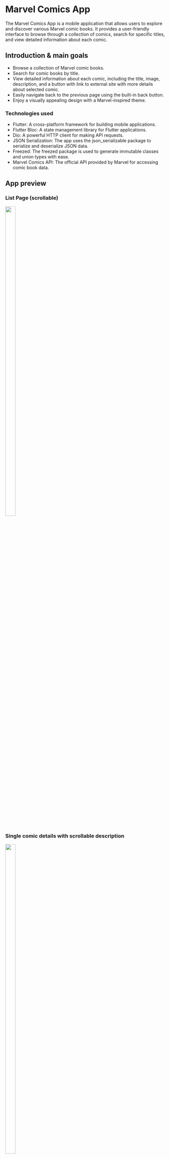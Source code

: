 # Marvel Comics App

The Marvel Comics App is a mobile application that allows users to explore and discover various Marvel comic books. It provides a user-friendly interface to browse through a collection of comics, search for specific titles, and view detailed information about each comic. 

## Introduction & main goals

* Browse a collection of Marvel comic books.
* Search for comic books by title.
* View detailed information about each comic, including the title, image, description, and a button with link to external site with more details about selected comic.
* Easily navigate back to the previous page using the built-in back button.
* Enjoy a visually appealing design with a Marvel-inspired theme.

### Technologies used
* Flutter: A cross-platform framework for building mobile applications.
* Flutter Bloc: A state management library for Flutter applications.
* Dio: A powerful HTTP client for making API requests.
* JSON Serialization: The app uses the json_serializable package to serialize and deserialize JSON data.
* Freezed: The freezed package is used to generate immutable classes and union types with ease.
* Marvel Comics API: The official API provided by Marvel for accessing comic book data.

## App preview

### List Page (scrollable)
<img src="https://github.com/kubaolszewski/marvel_comics_app/assets/118610589/cbad69e9-615c-4903-96dc-7cf49bcf4d73.jpg" width=25% height=50%>

### Single comic details with scrollable description
<img src="https://github.com/kubaolszewski/marvel_comics_app/assets/118610589/fb8ef490-973f-42d3-a6db-17e995e4b990.jpg" width=25% height=50%>

## App features:

### Searching by title
<img src="https://github.com/kubaolszewski/marvel_comics_app/assets/118610589/75582d66-f252-41e0-afcd-adcb0277d5e7.jpg" width=25% height=50%>

### No results found information
<img src="https://github.com/kubaolszewski/marvel_comics_app/assets/118610589/14b07174-7337-4814-9191-e838756a7a6c.jpg" width=25% height=50%>

### Display of comics searched by title
<img src="https://github.com/kubaolszewski/marvel_comics_app/assets/118610589/db679a3a-8d61-445f-81e3-de2786d33549.jpg" width=25% height=50%>

# And maybe more to come in the future :)